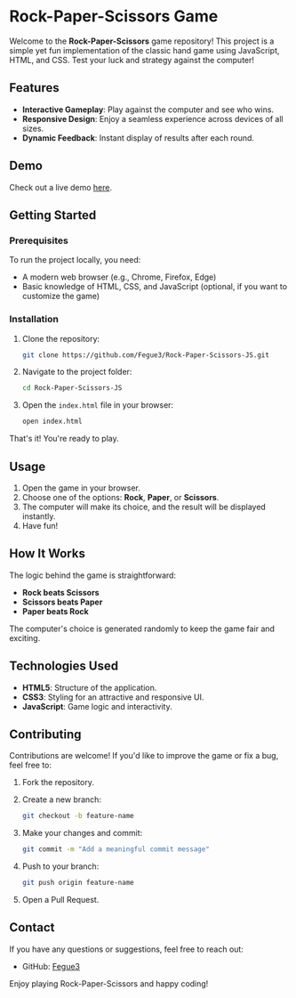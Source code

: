 # Rock-Paper-Scissors Game

Welcome to the **Rock-Paper-Scissors** game repository! This project is a simple yet fun implementation of the classic hand game using JavaScript, HTML, and CSS. Test your luck and strategy against the computer!

## Features

- **Interactive Gameplay**: Play against the computer and see who wins.
- **Responsive Design**: Enjoy a seamless experience across devices of all sizes.
- **Dynamic Feedback**: Instant display of results after each round.

## Demo

Check out a live demo [here](https://fegue3.github.io/Rock-Paper-Scissors-Web/).

## Getting Started

### Prerequisites

To run the project locally, you need:

- A modern web browser (e.g., Chrome, Firefox, Edge)
- Basic knowledge of HTML, CSS, and JavaScript (optional, if you want to customize the game)

### Installation

1. Clone the repository:

   ```bash
   git clone https://github.com/Fegue3/Rock-Paper-Scissors-JS.git
   ```

2. Navigate to the project folder:

   ```bash
   cd Rock-Paper-Scissors-JS
   ```

3. Open the `index.html` file in your browser:

   ```bash
   open index.html
   ```

That's it! You're ready to play.

## Usage

1. Open the game in your browser.
2. Choose one of the options: **Rock**, **Paper**, or **Scissors**.
3. The computer will make its choice, and the result will be displayed instantly.
4. Have fun!

## How It Works

The logic behind the game is straightforward:

- **Rock beats Scissors**
- **Scissors beats Paper**
- **Paper beats Rock**

The computer's choice is generated randomly to keep the game fair and exciting.

## Technologies Used

- **HTML5**: Structure of the application.
- **CSS3**: Styling for an attractive and responsive UI.
- **JavaScript**: Game logic and interactivity.

## Contributing

Contributions are welcome! If you'd like to improve the game or fix a bug, feel free to:

1. Fork the repository.
2. Create a new branch:

   ```bash
   git checkout -b feature-name
   ```

3. Make your changes and commit:

   ```bash
   git commit -m "Add a meaningful commit message"
   ```

4. Push to your branch:

   ```bash
   git push origin feature-name
   ```

5. Open a Pull Request.


## Contact

If you have any questions or suggestions, feel free to reach out:

- GitHub: [Fegue3](https://github.com/Fegue3)

Enjoy playing Rock-Paper-Scissors and happy coding!


